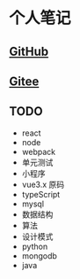 
# 个人笔记

## [GitHub](https://xuan-zhang.github.io/Notes/)

## [Gitee](https://xuan-zhang.gitee.io/)

## TODO

+ react
+ node
+ webpack
+ 单元测试
+ 小程序
+ vue3.x 原码
+ typeScript
+ mysql
+ 数据结构
+ 算法
+ 设计模式
+ python
+ mongodb
+ java
